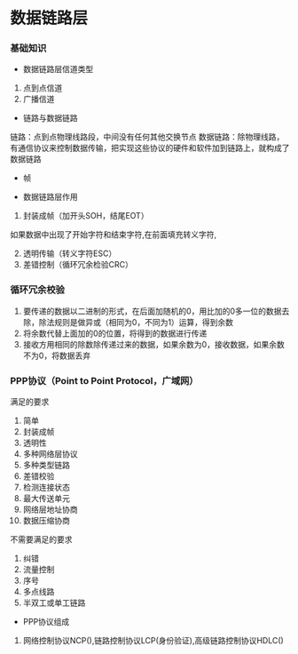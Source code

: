 # 数据链路层


### 基础知识

* 数据链路层信道类型

1. 点到点信道
2. 广播信道

* 链路与数据链路

链路：点到点物理线路段，中间没有任何其他交换节点
数据链路：除物理线路，有通信协议来控制数据传输，把实现这些协议的硬件和软件加到链路上，就构成了数据链路

* 帧


* 数据链路层作用

1. 封装成帧（加开头SOH，结尾EOT）

如果数据中出现了开始字符和结束字符,在前面填充转义字符,

2. 透明传输（转义字符ESC）
3. 差错控制（循环冗余检验CRC）


### 循环冗余校验

1. 要传递的数据以二进制的形式，在后面加随机的0，用比加的0多一位的数据去除，除法规则是做异或（相同为0，不同为1）运算，得到余数
2. 将余数代替上面加的0的位置，将得到的数据进行传递
3. 接收方用相同的除数除传递过来的数据，如果余数为0，接收数据，如果余数不为0，将数据丢弃


### PPP协议（Point to Point Protocol，广域网）

满足的要求

1. 简单
2. 封装成帧
3. 透明性
4. 多种网络层协议
5. 多种类型链路
6. 差错校验
7. 检测连接状态
8. 最大传送单元
9. 网络层地址协商
10. 数据压缩协商

不需要满足的要求

1. 纠错
2. 流量控制
3. 序号
4. 多点线路
5. 半双工或单工链路

* PPP协议组成

1. 网络控制协议NCP(),链路控制协议LCP(身份验证),高级链路控制协议HDLC()
